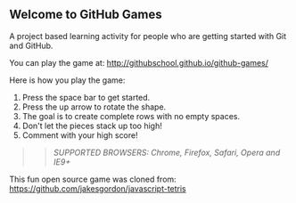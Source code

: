 ## Welcome to GitHub Games

A project based learning activity for people who are getting started with Git and GitHub.

You can play the game at: http://githubschool.github.io/github-games/

Here is how you play the game:
1. Press the space bar to get started.
2. Press the up arrow to rotate the shape.
3. The goal is to create complete rows with no empty spaces.
4. Don't let the pieces stack up too high!
5. Comment with your high score!

>> _*SUPPORTED BROWSERS*: Chrome, Firefox, Safari, Opera and IE9+_

This fun open source game was cloned from: https://github.com/jakesgordon/javascript-tetris
